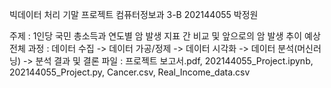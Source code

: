 빅데이터 처리 기말 프로젝트
컴퓨터정보과 3-B 202144055 박정원

주제 :  1인당 국민 총소득과 연도별 암 발생 지표 간 비교 및 앞으로의 암 발생 추이 예상
전체 과정 : 데이터 수집 -> 데이터 가공/정제 -> 데이터 시각화 -> 데이터 분석(머신러닝) -> 분석 결과 및 결론
파일 : 프로젝트 보고서.pdf, 202144055_Project.ipynb, 202144055_Project.py, Cancer.csv, Real_Income_data.csv
